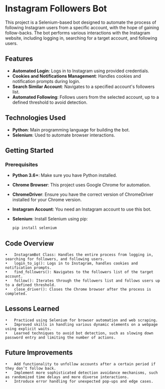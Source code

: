 # Instagram Followers Bot

This project is a Selenium-based bot designed to automate the process of following Instagram users from a specific account, with the hope of gaining follow-backs. The bot performs various interactions with the Instagram website, including logging in, searching for a target account, and following users.

## Features

- **Automated Login**: Logs in to Instagram using provided credentials.
- **Cookies and Notifications Management**: Handles cookies and notification prompts during login.
- **Search Similar Account**: Navigates to a specified account's followers list.
- **Automated Following**: Follows users from the selected account, up to a defined threshold to avoid detection.

## Technologies Used

- **Python**: Main programming language for building the bot.
- **Selenium**: Used to automate browser interactions.

## Getting Started

### Prerequisites

- **Python 3.6+**: Make sure you have Python installed.
- **Chrome Browser**: This project uses Google Chrome for automation.
- **ChromeDriver**: Ensure you have the correct version of ChromeDriver installed for your Chrome version.
- **Instagram Account**: You need an Instagram account to use this bot.
- **Selenium**: Install Selenium using pip:

  ```bash
  pip install selenium


## Code Overview
	•	InstagramBot Class: Handles the entire process from logging in, searching for followers, and following users.
	•	login_to_ig(): Logs in to Instagram, handles cookies and notification prompts.
	•	find_followers(): Navigates to the followers list of the target account.
	•	follow(): Iterates through the followers list and follows users up to a defined threshold.
	•	close_driver(): Closes the Chrome browser after the process is completed.

 ## Lessons Learned
 	•	Practiced using Selenium for browser automation and web scraping.
	•	Improved skills in handling various dynamic elements on a webpage using explicit waits.
	•	Learned techniques to avoid bot detection, such as slowing down password entry and limiting the number of actions.

 ## Future Improvements
 	•	Add functionality to unfollow accounts after a certain period if they don’t follow back.
	•	Implement more sophisticated detection avoidance mechanisms, such as randomized time delays and more diverse interactions.
	•	Introduce error handling for unexpected pop-ups and edge cases.
